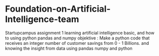 # Foundation-on-Artificial-Intelligence-team
Startupcampus assignment 1 learning artificial intelligence basic, and how to using python pandas and numpy
objektive : Make a python code that receives an integer number of customer savings from 0 - 1 Billions.
and 
knowing the insight from data using pandas numpy and python
